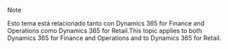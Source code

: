 > [!NOTE]
> <span data-ttu-id="e802a-101">Esto tema está relacionado tanto con Dynamics 365 for Finance and Operations como Dynamics 365 for Retail.</span><span class="sxs-lookup"><span data-stu-id="e802a-101">This topic applies to both Dynamics 365 for Finance and Operations and to Dynamics 365 for Retail.</span></span> 